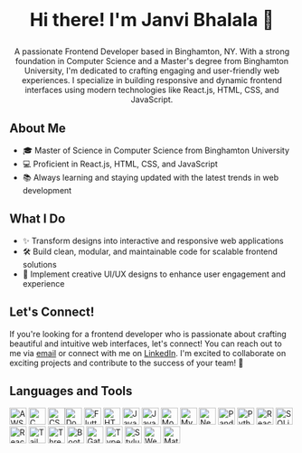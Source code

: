 # <p align="center"><b style="font-size:32px;">Hi there! I'm Janvi Bhalala 👋</b></p>


<p align="center">A passionate Frontend Developer based in Binghamton, NY. With a strong foundation in Computer Science and a Master's degree from Binghamton University, I'm dedicated to crafting engaging and user-friendly web experiences. I specialize in building responsive and dynamic frontend interfaces using modern technologies like React.js, HTML, CSS, and JavaScript.</p>

## About Me

- 🎓 Master of Science in Computer Science from Binghamton University
- 💻 Proficient in React.js, HTML, CSS, and JavaScript
- 📚 Always learning and staying updated with the latest trends in web development

## What I Do

- ✨ Transform designs into interactive and responsive web applications
- 🛠️ Build clean, modular, and maintainable code for scalable frontend solutions
- 🎨 Implement creative UI/UX designs to enhance user engagement and experience

## Let's Connect!

If you're looking for a frontend developer who is passionate about crafting beautiful and intuitive web interfaces, let's connect! You can reach out to me via [email](mailto:Jbhalal1@binghamton.edu) or connect with me on [LinkedIn](https://www.linkedin.com/in/janvibhalala/). I'm excited to collaborate on exciting projects and contribute to the success of your team! 🚀

## Languages and Tools

<img src="https://img.shields.io/badge/-AWS-orange?logo=amazonaws&logoColor=white" alt="AWS" height="30"/> <img src="https://img.shields.io/badge/-C-blue?logo=c&logoColor=white" alt="C" height="30"/> <img src="https://img.shields.io/badge/-CSS3-blueviolet?logo=css3&logoColor=white" alt="CSS3" height="30"/><img src="https://img.shields.io/badge/-Docker-blue?logo=docker&logoColor=white" alt="Docker" height="30"/> <img src="https://img.shields.io/badge/-Flutter-blue?logo=flutter&logoColor=white" alt="Flutter" height="30"/> <img src="https://img.shields.io/badge/-HTML5-orangered?logo=html5&logoColor=white" alt="HTML5" height="30"/> <img src="https://img.shields.io/badge/-Java-indianred?logo=java&logoColor=white" alt="Java" height="30"/> <img src="https://img.shields.io/badge/-JavaScript-yellow?logo=javascript&logoColor=white" alt="JavaScript" height="30"/> <img src="https://img.shields.io/badge/-MongoDB-mediumseagreen?logo=mongodb&logoColor=white" alt="MongoDB" height="30"/> <img src="https://img.shields.io/badge/-MySQL-dodgerblue?logo=mysql&logoColor=white" alt="MySQL" height="30"/> <img src="https://img.shields.io/badge/-Next.js-lightgray?logo=next.js&logoColor=white" alt="Next.js" height="30"/> <img src="https://img.shields.io/badge/-Pandas-gray?logo=pandas&logoColor=white" alt="Pandas" height="30"/> <img src="https://img.shields.io/badge/-Python-royalblue?logo=python&logoColor=white" alt="Python" height="30"/> <img src="https://img.shields.io/badge/-React-blue?logo=react&logoColor=white" alt="React" height="30"/> <img src="https://img.shields.io/badge/-SQLite-seagreen?logo=sqlite&logoColor=white" alt="SQLite" height="30"/> <img src="https://img.shields.io/badge/-React.js-dodgerblue?logo=react&logoColor=white" alt="React.js" height="30"/> <img src="https://img.shields.io/badge/-Tailwind%20CSS-sandybrown?logo=tailwind-css&logoColor=white" alt="Tailwind CSS" height="30"/> <img src="https://img.shields.io/badge/-Three.js-darkgray?logo=three.js&logoColor=white" alt="Three.js" height="30"/> <img src="https://img.shields.io/badge/-Bootstrap-darkviolet?logo=bootstrap&logoColor=white" alt="Bootstrap" height="30"/> <img src="https://img.shields.io/badge/-Gatsby-palevioletred?logo=gatsby&logoColor=white" alt="Gatsby" height="30"/> <img src="https://img.shields.io/badge/-TypeScript-dodgerblue?logo=typescript&logoColor=white" alt="TypeScript" height="30"/> <img src="https://img.shields.io/badge/-Stylus-mediumorchid?logo=stylus&logoColor=white" alt="Stylus" height="30"/> <img src="https://img.shields.io/badge/-Webpack-peru?logo=webpack&logoColor=white" alt="Webpack" height="30"/> <img src="https://img.shields.io/badge/-Material--UI-lightcoral?logo=material-ui&logoColor=white" alt="Material-UI" height="30"/>




  
<!--
**janvi33/janvi33** is a ✨ _special_ ✨ repository because its `README.md` (this file) appears on your GitHub profile.

Here are some ideas to get you started:

- 🔭 I’m currently working on ...
- 🌱 I’m currently learning ...
- 👯 I’m looking to collaborate on ...
- 🤔 I’m looking for help with ...
- 💬 Ask me about ...
- 📫 How to reach me: ...
- 😄 Pronouns: ...
- ⚡ Fun fact: ...
-->
